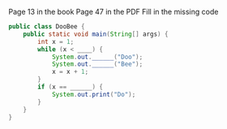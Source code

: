 Page 13 in the book
Page 47 in the PDF
Fill in the missing code

```java
public class DooBee {
	public static void main(String[] args) {
		int x = 1;
		while (x < ____) {
			System.out.______("Doo");
			System.out.______("Bee");
			x = x + 1;
		}
		if (x == ______) {
			System.out.print("Do");
		}
	}
}
```
